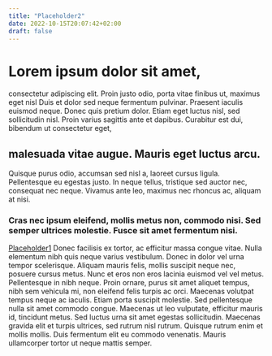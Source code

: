 ```yaml
---
title: "Placeholder2"
date: 2022-10-15T20:07:42+02:00
draft: false
---
```



# Lorem ipsum dolor sit amet, 

consectetur adipiscing elit. Proin justo odio, porta vitae finibus ut, maximus eget nisl Duis et dolor sed neque fermentum pulvinar. Praesent iaculis euismod neque. Donec quis pretium dolor. Etiam eget luctus nisl, sed sollicitudin nisl. Proin varius sagittis ante et dapibus. Curabitur est dui, bibendum ut consectetur eget,

## malesuada vitae augue. Mauris eget luctus arcu. 

Quisque purus odio, accumsan sed nisl a, laoreet cursus ligula. Pellentesque eu egestas justo. In neque tellus, tristique sed auctor nec, consequat nec neque. Vivamus ante leo, maximus nec rhoncus ac, aliquam at nisi. 
 ### Cras nec ipsum eleifend, mollis metus non, commodo nisi. Sed semper ultrices molestie. Fusce sit amet fermentum nisi.

[Placeholder1](/posts/placeholder1/)
Donec facilisis ex tortor, ac efficitur massa congue vitae. Nulla elementum nibh quis neque varius vestibulum. Donec in dolor vel urna tempor scelerisque. Aliquam mauris felis, mollis suscipit neque nec, posuere cursus metus. Nunc et eros non eros lacinia euismod vel vel metus. Pellentesque in nibh neque. Proin ornare, purus sit amet aliquet tempus, nibh sem vehicula mi, non eleifend felis turpis ac orci. Maecenas volutpat tempus neque ac iaculis. Etiam porta suscipit molestie. Sed pellentesque nulla sit amet commodo congue. Maecenas ut leo vulputate, efficitur mauris id, tincidunt metus. Sed luctus urna sit amet egestas sollicitudin. Maecenas gravida elit et turpis ultrices, sed rutrum nisl rutrum. Quisque rutrum enim et mollis mollis. Duis fermentum elit eu commodo venenatis. Mauris ullamcorper tortor ut neque mattis semper.